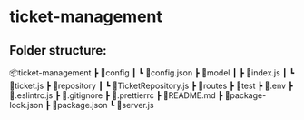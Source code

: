 # ticket-management

## Folder structure:

📦ticket-management
┣ 📂config
┃ ┗ 📜config.json
┣ 📂model
┃ ┣ 📜index.js
┃ ┗ 📜ticket.js
┣ 📂repository
┃ ┗ 📜TicketRepository.js
┣ 📂routes
┣ 📂test
┣ 📜.env
┣ 📜.eslintrc.js
┣ 📜.gitignore
┣ 📜.prettierrc
┣ 📜README.md
┣ 📜package-lock.json
┣ 📜package.json
┗ 📜server.js
